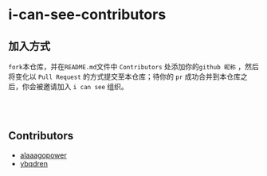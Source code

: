# i-can-see-contributors

## 加入方式
`fork`本仓库，并在`README.md`文件中 `Contributors` 处添加你的`github 昵称`
，然后将变化以 `Pull Request` 的方式提交至本仓库；待你的 `pr` 成功合并到本仓库之后，你会被邀请加入 `i can see` 组织。



<br>
<br>


## Contributors
- [alaaagopower](https://github.com/alaaagopower)
- [ybqdren](https://github.com/ybqdren)
